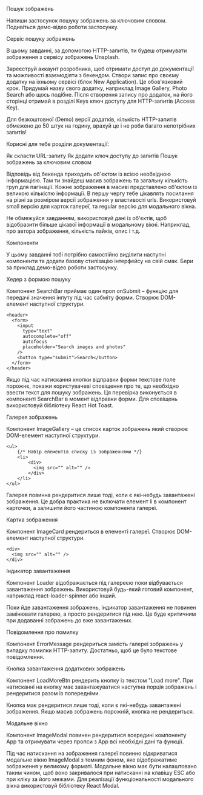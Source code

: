 Пошук зображень



Напиши застосунок пошуку зображень за ключовим словом. Подивіться демо-відео роботи застосунку.







Сервіс пошуку зображень



В цьому завданні, за допомогою HTTP-запитів, ти будеш отримувати зображення з сервісу зображень Unsplash.

Зареєструй аккаунт розробника, щоб отримати доступ до документації та можливості взаємодіяти з бекендом.
Створи запис про своєму додатку на їхньому сервісі (блок New Application). Це обов'язковий крок. Придумай назву свого додатку, наприклад Image Gallery, Photo Search або щось подібне.
Після створення запису про додаток, на його сторінці отримай в розділі Keys ключ доступу для HTTP-запитів (Access Key).


Для безкоштовної (Demo) версії додатків, кількість HTTP-запитів обмежено до 50 штук на годину, врахуй це і не роби багато непотрібних запитів!


Корисні для тебе розділи документації:

Як скласти URL-запиту
Як додати ключ доступу до запитів
Пошук зображень за ключовим словом


Відповідь від бекенда приходить об'єктом із всією необхідною інформацією. Там ти знайдеш масив зображень та загальну кількість груп для пагінації. Кожне зображення в масиві представлено об'єктом із великою кількістю інформації. В першу чергу тебе цікавлять посилання на різні за розміром версії зображення у властивості urls. Використовуй small версію для карток галереї, та regular версію для модального вікна.



Не обмежуйся завданням, використовуй дані із об'єктів, щоб відобразити більше цікавої інформації в модальному вікні. Наприклад, про автора зображення, кількість лайків, опис і т.д.


Компоненти



У цьому завданні тобі потрібно самостійно виділити наступні компоненти та додати базову стилізацію інтерфейсу на свій смак. Бери за приклад демо-відео роботи застосунку.








Хедер з формою пошуку



Компонент SearchBar приймає один проп onSubmit – функцію для передачі значення інпуту під час сабміту форми. Створює DOM-елемент наступної структури.


```
<header>
  <form>
    <input
      type="text"
      autocomplete="off"
      autofocus
      placeholder="Search images and photos"
    />
    <button type="submit">Search</button>
  </form>
</header>
```


Якщо під час натискання кнопки відправки форми текстове поле порожнє, покажи користувачеві сповіщення про те, що необхідно ввести текст для пошуку зображень. Ця перевірка виконується в компоненті SearchBar в момент відправки форми. Для сповіщень використовуй бібліотеку React Hot Toast.



Галерея зображень



Компонент ImageGallery – це список карток зображень який створює DOM-елемент наступної структури.


```
<ul>
	{/* Набір елементів списку із зображеннями */}
	<li>
		<div>
		  <img src="" alt="" />
		</div>
	</li>
</ul>
```
Галерея повинна рендеритися лише тоді, коли є які-небудь завантажені зображення. Це добра практика не включати елемент li в компонент карточки, а залишити його частиною компонента галереї.



Картка зображення



Компонент ImageCard рендериться в елементі галереї. Створює DOM-елемент наступної структури.
```
<div>
  <img src="" alt="" />
</div>
```


Індикатор завантаження



Компонент Loader відображається під галереєю поки відбувається завантаження зображень. Використовуй будь-який готовий компонент, наприклад react-loader-spinner або інший.

Поки йде завантаження зображень, індикатор завантаження не повинен замінювати галерею, а просто рендеритися під нею. Це буде критичним при додаванні зображень до вже завантажених.



Повідомлення про помилку



Компонент ErrorMessage рендериться замість галереї зображень у випадку помилки HTTP-запиту. Достатньо, щоб це було текстове повідомлення.



Кнопка завантаження додаткових зображень



Компонент LoadMoreBtn рендерить кнопку із текстом "Load more". При натисканні на кнопку має завантажуватися наступна порція зображень і рендеритися разом із попередніми.

Кнопка має рендеритися лише тоді, коли є які-небудь завантажені зображення.
Якщо масив зображень порожній, кнопка не рендериться.


Модальне вікно



Компонент ImageModal повинен рендеритися всередині компоненту App та отримувати через пропси з App всі необхідні дані та функції.



Під час натискання на зображення галереї повинно відкриватися модальне вікно ImageModal з темним фоном, яке відображатиме зображення у великому форматі. Модальне вікно має бути налаштовано таким чином, щоб воно закривалося при натисканні на клавішу ESC або при кліку за його межами. Для реалізації функціональності модального вікна використовуй бібліотеку React Modal.
